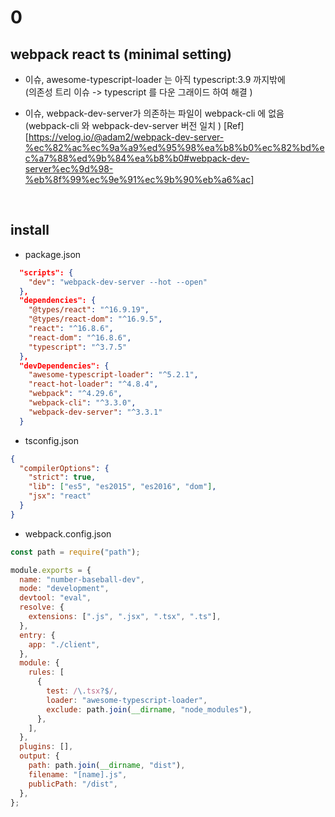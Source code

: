 # 0

## webpack react ts (minimal setting)

- 이슈, awesome-typescript-loader 는 아직 typescript:3.9 까지밖에  
  (의존성 트리 이슈 -> typescript 를 다운 그래이드 하여 해결 )
- 이슈, webpack-dev-server가 의존하는 파일이 webpack-cli 에 없음  
   (webpack-cli 와 webpack-dev-server 버전 일치 )
  [Ref][https://velog.io/@adam2/webpack-dev-server-%ec%82%ac%ec%9a%a9%ed%95%98%ea%b8%b0%ec%82%bd%ec%a7%88%ed%9b%84%ea%b8%b0#webpack-dev-server%ec%9d%98-%eb%8f%99%ec%9e%91%ec%9b%90%eb%a6%ac]

  <br/>

## install

- package.json

```json
  "scripts": {
    "dev": "webpack-dev-server --hot --open"
  },
  "dependencies": {
    "@types/react": "^16.9.19",
    "@types/react-dom": "^16.9.5",
    "react": "^16.8.6",
    "react-dom": "^16.8.6",
    "typescript": "^3.7.5"
  },
  "devDependencies": {
    "awesome-typescript-loader": "^5.2.1",
    "react-hot-loader": "^4.8.4",
    "webpack": "^4.29.6",
    "webpack-cli": "^3.3.0",
    "webpack-dev-server": "^3.3.1"
  }
```

- tsconfig.json

```json
{
  "compilerOptions": {
    "strict": true,
    "lib": ["es5", "es2015", "es2016", "dom"],
    "jsx": "react"
  }
}
```

- webpack.config.json

```js
const path = require("path");

module.exports = {
  name: "number-baseball-dev",
  mode: "development",
  devtool: "eval",
  resolve: {
    extensions: [".js", ".jsx", ".tsx", ".ts"],
  },
  entry: {
    app: "./client",
  },
  module: {
    rules: [
      {
        test: /\.tsx?$/,
        loader: "awesome-typescript-loader",
        exclude: path.join(__dirname, "node_modules"),
      },
    ],
  },
  plugins: [],
  output: {
    path: path.join(__dirname, "dist"),
    filename: "[name].js",
    publicPath: "/dist",
  },
};
```
